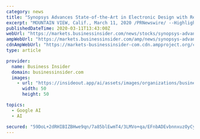 ```yaml
---
category: news
title: "Synopsys Advances State-of-the-Art in Electronic Design with Revolutionary Artificial Intelligence Technology"
excerpt: "MOUNTAIN VIEW, Calif., March 11, 2020 /PRNewswire/ --Highlights: Inspired by DeepMind's AlphaZero AI that mastered complex games like chess and"
publishedDateTime: 2020-03-11T13:43:00Z
webUrl: "https://markets.businessinsider.com/news/stocks/synopsys-advances-state-of-the-art-in-electronic-design-with-revolutionary-artificial-intelligence-technology-1028985521"
ampWebUrl: "https://markets.businessinsider.com/amp/news/synopsys-advances-state-of-the-art-in-electronic-design-with-revolutionary-artificial-intelligence-technology-1028985521"
cdnAmpWebUrl: "https://markets-businessinsider-com.cdn.ampproject.org/c/s/markets.businessinsider.com/amp/news/synopsys-advances-state-of-the-art-in-electronic-design-with-revolutionary-artificial-intelligence-technology-1028985521"
type: article

provider:
  name: Business Insider
  domain: businessinsider.com
  images:
    - url: "https://insideout.app/ai/assets/images/organizations/businessinsider.com-50x50.jpg"
      width: 50
      height: 50

topics:
  - Google AI
  - AI

secured: "59DoL+2dRHIBIZBHwe9qn/7a85blEwmT4/3LMVo+qa/EFnbADEvbnnxuzOyCyYnFfdrww6I6eJo6xKZYCLrBAGpyJH19+5oeC0hLNGss/MYt0mOkG58KNXr20aFSXLqANcKwZ9SxxCVDTyi49hR0eguya32wa46FhgmxP1ocUHBE4e4YwnQz6E7rgOt6B3o0oflvsDyXw5L4NcKkehFYOuz4GXzGarxZ8w12SH9rWwApJHJOxHR+oNssgJT7YWYGtBH0FMv/JhnWgHG6I5y4auM6od7LmBdNBcFATIvdAltP0Zjb21uQUeqoB/5o2gN3;R7zGWCe0mVaNSBENTorLxA=="
---
```


